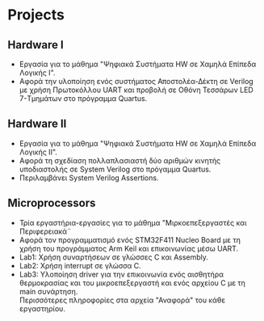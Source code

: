 # Projects 

## Hardware I

- Εργασία για το μάθημα "Ψηφιακά Συστήματα HW σε Χαμηλά Επίπεδα Λογικής Ι".  
- Αφορά την υλοποίηση ενός συστήματος Αποστολέα-Δέκτη σε Verilog με χρήση Πρωτοκόλλου UART και προβολή σε Οθόνη Τεσσάρων LED 7-Τμημάτων στο πρόγραμμα Quartus.

## Hardware II

- Εργασία για το μάθημα "Ψηφιακά Συστήματα HW σε Χαμηλά Επίπεδα Λογικής ΙΙ".
- Αφορά τη σχεδίαση πολλαπλασιαστή δύο αριθμών κινητής υποδιαστολής σε
System Verilog στο πρόγαμμα Quartus.  
- Περιλαμβάνει System Verilog Assertions.

## Microprocessors

- Τρία εργαστήρια-εργασίες για το μάθημα "Μιρκοεπεξεργαστές και Περιφερειακά¨
- Αφορά τον προγραμματισμό ενός STM32F411 Nucleo Board με τη χρήση του προγράμματος Arm Keil και επικοινωνίας μέσω UART.  
- Lab1: Χρήση συναρτήσεων σε γλώσσες C και Assembly.
- Lab2: Χρήση interrupt σε γλώσσα C.
- Lab3: Υλοποίηση driver για την επικοινωνία ενός αισθητήρα θερμοκρασίας και του μικροεπεξεργαστή και ενός αρχείου C με τη main συνάρτηση.  
Περισσότερες πληροφορίες στα αρχεία "Αναφορά" του κάθε εργαστηρίου. 
